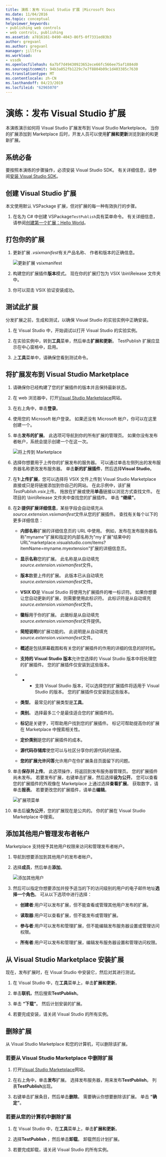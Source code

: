 ```yaml
---
title: 演练：发布 Visual Studio 扩展 |Microsoft Docs
ms.date: 11/04/2016
ms.topic: conceptual
helpviewer_keywords:
- publishing web controls
- web controls, publishing
ms.assetid: a7816161-0490-4043-86f5-0f7331ed83b3
author: gregvanl
ms.author: gregvanl
manager: jillfra
ms.workload:
- vssdk
ms.openlocfilehash: 6a7bf7d49430923652ece66fc566ee75af1884d0
ms.sourcegitcommit: 94b3a052fb1229c7e7f8804b09c1d403385c7630
ms.translationtype: MT
ms.contentlocale: zh-CN
ms.lasthandoff: 04/23/2019
ms.locfileid: "62965070"
---
```

# <a name="walkthrough-publish-a-visual-studio-extension"></a>演练：发布 Visual Studio 扩展

本演练演示如何将 Visual Studio 扩展发布到 Visual Studio Marketplace。 当你的扩展添加到 Marketplace 后时，开发人员可以使用**扩展和更新**浏览到新的和更新扩展。

## <a name="prerequisites"></a>系统必备

 要按照本演练的步骤操作，必须安装 Visual Studio SDK。 有关详细信息，请参阅[安装 Visual Studio SDK](../extensibility/installing-the-visual-studio-sdk.md)。

## <a name="create-a-visual-studio-extension"></a>创建 Visual Studio 扩展

本文使用默认 VSPackage 扩展，但对扩展的每一种有效执行的步骤。

1. 在名为 C# 中创建 VSPackage`TestPublish`具有菜单命令。 有关详细信息，请参阅[创建第一个扩展：Hello World](../extensibility/extensibility-hello-world.md)。

## <a name="package-your-extension"></a>打包你的扩展

1. 更新扩展 *.vsixmanifest*有关产品名称、 作者和版本的正确信息。

   ![更新扩展 vsixmanifest](media/update-extension-vsixmanifest.png)

2. 构建您的扩展插件**版本**模式。 现在你的扩展打包为 VSIX \bin\Release 文件夹中。

3. 你可以双击 VSIX 验证安装成功。

## <a name="test-the-extension"></a>测试此扩展

 分发扩展之前，生成和测试，以确保 Visual Studio 的实验实例中正确安装。

1. 在 Visual Studio 中，开始调试以打开 Visual Studio 的实验实例。

2. 在实验实例中，转到**工具**菜单，然后单击**扩展和更新**。 TestPublish 扩展应显示在中心窗格中，启用。

3. 上**工具**菜单中，请确保您看到测试命令。

## <a name="publish-the-extension-to-the-visual-studio-marketplace"></a>将扩展发布到 Visual Studio Marketplace

1. 请确保你已经构建了您的扩展插件的版本并且保持最新状态。

2. 在 web 浏览器中，打开[Visual Studio Marketplace](https://marketplace.visualstudio.com/vs)网站。

3. 在右上角中，单击**登录**。

4. 使用您的 Microsoft 帐户登录。 如果还没有 Microsoft 帐户，你可以在这里创建一个。

5. 单击**发布的扩展**。  此选项可导航到你的所有扩展的管理页。 如果你没有发布者帐户，系统会提示创建一个在这一次。

   ![将上传到 Marketplace](media/upload-to-marketplace.png)

6. 选择你想要用于上传你的扩展发布的服务器。 可以通过单击左侧列出的发布服务器名称更改发布服务器。 单击**新的扩展插件**，然后选择**Visual Studio**。

7. 在**1:上传扩展**，您可以选择将 VSIX 文件上传到 Visual Studio Marketplace 直接或只是将链接添加到你自己的网站。 在此示例中，该扩展*TestPublish.vsix*上传。 拖放在扩展或使用**单击**链接以浏览方式查找文件。 在项目的 \bin\Release 文件夹中查找您的扩展插件。  单击 **“继续”**。

8. 在**2:提供扩展详细信息**，某些字段会自动填充从*source.extension.vsixmanifest*文件从您的扩展插件。 查找有关每个以下的更多详细信息：

    * **内部名称**扩展的详细信息页的 URL 中使用。 例如，发布在发布服务器名称"myname"扩展和指定的内部名称为"my 扩展"结果中的 URL"marketplace.visualstudio\.com/items?itemName=myname.myextension"扩展的详细信息页。

    * **显示名称**您的扩展。 此名称是从自动填充*source.extension.vsixmanifest*文件。

    * **版本**数要上传的扩展。 此版本已从自动填充*source.extension.vsixmanifest*文件。

    * **VSIX ID**是 Visual Studio 将使用为扩展插件的唯一标识符。 如果你想要让您自动更新的扩展，则需要使用此标识符。 此标识符是从自动填充*source.extension.vsixmanifest*文件。

    * **徽标**用于你的扩展。 此徽标是从自动填充*source.extension.vsixmanifest*文件提供。

    * **简短说明**的扩展功能的。 此说明是从自动填充*source.extension.vsixmanifest*文件。

    * **概述**是包括屏幕截图和有关您的扩展插件的作用的详细的信息的好时机。

    * **支持的 Visual Studio 版本**允许您选择的 Visual Studio 版本中将处理您的扩展插件。 您的扩展插件仅安装到这些版本。

    * * * 支持 Visual Studio 版本，可以选择您的扩展插件将适用于 Visual Studio 的版本。 您的扩展插件仅安装到这些版本。

    * **类型**。 最常见的扩展类型是**工具**。

    * **类别**。 选择最多三个是最佳适合您的扩展插件的。

    * **标记**是关键字，可帮助用户找到您的扩展插件。 标记可帮助提高你的扩展在 Marketplace 中搜索相关性。

    * **定价类别**是您的扩展插件的成本。

    * **源代码存储库**使您可以与社区分享你的源代码的链接。

    * **您的扩展允许问答**允许用户在你扩展条目页面留下的问题。

9. 单击**保存并上传**。 此选项操作，将返回到发布服务器管理页。 您的扩展插件尚未发布。 若要发布扩展，右键单击扩展，然后选择**设为公开**。 您可以查看您的扩展插件的外观像在 Marketplace 上通过选择**查看扩展**。 获取数字，请单击**报表**。 若要更改您的扩展插件，请单击**编辑**。

   ![扩展项菜单](media/extension-entry-menu.png)

10. 单击后**设为公开**，您的扩展现在是公共的。 你的扩展在 Visual Studio Marketplace 中搜索。

## <a name="add-additional-users-to-manage-your-publisher-account"></a>添加其他用户管理发布者帐户

Marketplace 支持授予其他用户权限来访问和管理发布者帐户。

1. 导航到想要添加到其他用户的发布者帐户。

2. 选择**成员**，然后单击**添加**。

   ![添加其他用户](media/add-users.png)

3. 然后可以指定你想要添加并授予适当的下的访问级别的用户的电子邮件地址**选择一个角色**。  可从以下选项中进行选择：

   * **创建者**:用户可以发布扩展，但不能查看或管理其他用户发布的扩展。

   * **读取器**:用户可以查看扩展，但不能发布或管理扩展。

   * **参与者**:用户可以发布和管理扩展，但不能编辑发布服务器设置或管理访问权限。

   * **所有者**:用户可以发布和管理扩展，编辑发布服务器设置和管理访问权限。

## <a name="install-the-extension-from-the-visual-studio-marketplace"></a>从 Visual Studio Marketplace 安装扩展

现在，发布扩展时，在 Visual Studio 中安装它，然后对其进行测试。

1. 在 Visual Studio 中，在**工具**菜单上，单击**扩展和更新**。

2. 单击**联机**，然后搜索**TestPublish**。

3. 单击 **“下载”**。 然后计划安装的扩展。

4. 若要完成安装，请关闭 Visual Studio 的所有实例。

## <a name="remove-the-extension"></a>删除扩展

从 Visual Studio Marketplace 和您的计算机，可以删除该扩展。

### <a name="to-remove-the-extension-from-the-visual-studio-marketplace"></a>若要从 Visual Studio Marketplace 中删除扩展

1. 打开[Visual Studio Marketplace](https://marketplace.visualstudio.com/vs)网站。

2. 在右上角中，单击**发布**扩展。 选择发布服务器，用来发布**TestPublish**。 列表**TestPublish**出现。

3. 右键单击扩展条目，然后单击**删除**。 需要确认你想要删除该扩展。 单击 **“确定”**。

### <a name="to-remove-the-extension-from-your-computer"></a>若要从您的计算机中删除扩展

1. 在 Visual Studio 中，在**工具**菜单上，单击**扩展和更新**。

2. 选择**TestPublish** ，然后单击**卸载**。 卸载然后计划扩展。

3. 若要完成卸载，请关闭 Visual Studio 的所有实例。
